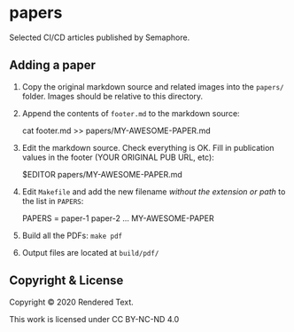 # papers

Selected CI/CD articles published by Semaphore.

## Adding a paper

1. Copy the original markdown source and related images into the `papers/` folder. Images should be relative to this directory.
2. Append the contents of `footer.md` to the markdown source:

    cat footer.md >> papers/MY-AWESOME-PAPER.md

3. Edit the markdown source. Check everything is OK. Fill in publication values in the footer (YOUR ORIGINAL PUB URL, etc):

    $EDITOR papers/MY-AWESOME-PAPER.md

3. Edit `Makefile` and add the new filename *without the extension or path* to the list in `PAPERS`:

    PAPERS = paper-1 paper-2 ... MY-AWESOME-PAPER

4. Build all the PDFs: `make pdf`
5. Output files are located at `build/pdf/`

## Copyright & License

Copyright © 2020 Rendered Text.

This work is licensed under CC BY-NC-ND 4.0 <a href="https://creativecommons.org/licenses/by-nc-nd/4.0"><img height="16" style="margin-left: 3px;vertical-align:text-bottom;" src="https://search.creativecommons.org/static/img/cc_icon.svg" /><img height="16" style="margin-left: 3px;vertical-align:text-bottom;" src="https://search.creativecommons.org/static/img/cc-by_icon.svg" /><img height="16" style="margin-left: 3px;vertical-align:text-bottom;" src="https://search.creativecommons.org/static/img/cc-nc_icon.svg" /><img height="16" style="important;margin-left: 3px;vertical-align:text-bottom;" src="https://search.creativecommons.org/static/img/cc-nd_icon.svg" /></a>

[pandoc]: https://pandoc.org
[pandoc-docker]: https://github.com/pandoc/dockerfiles
[semaphore-project]: https://semaphore-oss.semaphoreci.com/projects/papers
